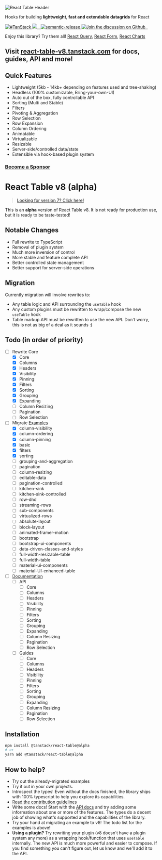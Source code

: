 ![React Table Header](https://github.com/tannerlinsley/react-table/raw/alpha/media/repo-dark.png)

Hooks for building **lightweight, fast and extendable datagrids** for React

<a href="https://twitter.com/intent/tweet?button_hashtag=TanStack" target="\_parent">
  <img alt="#TanStack" src="https://img.shields.io/twitter/url?color=%2308a0e9&label=%23TanStack&style=social&url=https%3A%2F%2Ftwitter.com%2Fintent%2Ftweet%3Fbutton_hashtag%3DTanStack" />
</a><a href="https://github.com/tannerlinsley/react-table/actions?table=workflow%3A%22react-table+tests%22">
<img src="https://github.com/tannerlinsley/react-table/workflows/react-table%20tests/badge.svg" />
</a><a href="https://npmjs.com/package/react-table" target="\_parent">
  <img alt="" src="https://img.shields.io/npm/dm/react-table.svg" />
</a><a href="https://bundlephobia.com/result?p=react-table@latest" target="\_parent">
  <img alt="" src="https://badgen.net/bundlephobia/minzip/react-table@latest" />
</a><a href="#badge">
    <img alt="semantic-release" src="https://img.shields.io/badge/%20%20%F0%9F%93%A6%F0%9F%9A%80-semantic--release-e10079.svg">
  </a><a href="https://github.com/tannerlinsley/react-table/discussions">
  <img alt="Join the discussion on Github" src="https://img.shields.io/badge/Github%20Discussions%20%26%20Support-Chat%20now!-blue" />
</a><a href="https://github.com/tannerlinsley/react-table" target="\_parent">
  <img alt="" src="https://img.shields.io/github/stars/tannerlinsley/react-table.svg?style=social&label=Star" />
</a><a href="https://twitter.com/tannerlinsley" target="\_parent">
  <img alt="" src="https://img.shields.io/twitter/follow/tannerlinsley.svg?style=social&label=Follow" />
</a>

Enjoy this library? Try them all! [React Query](https://github.com/tannerlinsley/react-query), [React Form](https://github.com/tannerlinsley/react-form), [React Charts](https://github.com/tannerlinsley/react-charts)

## Visit [react-table-v8.tanstack.com](https://react-table-v8.tanstack.com) for docs, guides, API and more!

## Quick Features

- Lightweight (5kb - 14kb+ depending on features used and tree-shaking)
- Headless (100% customizable, Bring-your-own-UI)
- Auto out of the box, fully controllable API
- Sorting (Multi and Stable)
- Filters
- Pivoting & Aggregation
- Row Selection
- Row Expansion
- Column Ordering
- Animatable
- Virtualizable
- Resizable
- Server-side/controlled data/state
- Extensible via hook-based plugin system

### [Become a Sponsor](https://github.com/sponsors/tannerlinsley/)

# React Table v8 (alpha)

> [Looking for version 7? Click here!](https://github.com/tanstack/react-table/tree/v7)

This is an **alpha** version of React Table v8. It is not ready for production use, but it is ready to be taste-tested!

## Notable Changes

- Full rewrite to TypeScript
- Removal of plugin system
- Much more inversion of control
- More stable and feature complete API
- Better controlled state management
- Better support for server-side operations

## Migration

Currently migration will involve rewrites to:

- Any table logic and API surrounding the `useTable` hook
- Any custom plugins must be rewritten to wrap/compose the new `useTable` hook
- Table markup API must be rewritten to use the new API. Don't worry, this is not as big of a deal as it sounds :)

## Todo (in order of priority)

- [ ] Rewrite Core
  - [x] Core
  - [x] Columns
  - [x] Headers
  - [x] Visibility
  - [x] Pinning
  - [x] Filters
  - [x] Sorting
  - [x] Grouping
  - [x] Expanding
  - [ ] Column Resizing
  - [ ] Pagination
  - [ ] Row Selection
- [ ] Migrate [Examples](https://github.com/tanstack/react-table/tree/alpha/examples)
  - [x] column-visibility
  - [x] column-ordering
  - [x] column-pinning
  - [x] basic
  - [x] filters
  - [x] sorting
  - [ ] grouping-and-aggregation
  - [ ] pagination
  - [ ] column-resizing
  - [ ] editable-data
  - [ ] pagination-controlled
  - [ ] kitchen-sink
  - [ ] kitchen-sink-controlled
  - [ ] row-dnd
  - [ ] streaming-rows
  - [ ] sub-components
  - [ ] virtualized-rows
  - [ ] absolute-layout
  - [ ] block-layout
  - [ ] animated-framer-motion
  - [ ] bootstrap
  - [ ] bootstrap-ui-components
  - [ ] data-driven-classes-and-styles
  - [ ] full-width-resizable-table
  - [ ] full-width-table
  - [ ] material-ui-components
  - [ ] material-UI-enhanced-table
- [ ] [Documentation](https://react-table-v8.tanstack.com/)
  - [ ] API
    - [ ] Core
    - [ ] Columns
    - [ ] Headers
    - [ ] Visibility
    - [ ] Pinning
    - [ ] Filters
    - [ ] Sorting
    - [ ] Grouping
    - [ ] Expanding
    - [ ] Column Resizing
    - [ ] Pagination
    - [ ] Row Selection
  - [ ] Guides
    - [ ] Core
    - [ ] Columns
    - [ ] Headers
    - [ ] Visibility
    - [ ] Pinning
    - [ ] Filters
    - [ ] Sorting
    - [ ] Grouping
    - [ ] Expanding
    - [ ] Column Resizing
    - [ ] Pagination
    - [ ] Row Selection

## Installation

```bash
npm install @tanstack/react-table@alpha
# or
yarn add @tanstack/react-table@alpha
```

## How to help?

- Try out the already-migrated examples
- Try it out in your own projects.
- Introspect the types! Even without the docs finished, the library ships with 100% typescript to help you explore its capabilities.
- [Read the contribution guidelines](https://gitub.com/tanstack/react-table/tree/alpha/CONTRIBUTING.md)
- Write some docs! Start with the [API docs](https://react-table-v8.tanstack.com/docs/api-reference) and try adding some information about one or more of the features. The types do a decent job of showing what's supported and the capabilities of the library.
- Try your hand at migrating an example to v8! The todo list for the examples is above!
- **Using a plugin?** Try rewriting your plugin (v8 doesn't have a plugin system any more) as a wrapping hook/function that uses `useTable` internally. The new API is much more powerful and easier to compose. If you find something you can't figure out, let us know and we'll add it to the API.

<!-- Force 1 -->
